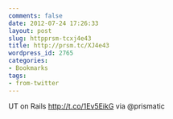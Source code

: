 ```yaml
---
comments: false
date: 2012-07-24 17:26:33
layout: post
slug: httpprsm-tcxj4e43
title: http://prsm.tc/XJ4e43
wordpress_id: 2765
categories:
- Bookmarks
tags:
- from-twitter
---
```


UT on Rails http://t.co/1Ev5EikG via @prismatic
